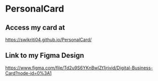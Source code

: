 # PersonalCard

## Access my card at
https://swikriti04.github.io/PersonalCard/

## Link to my Figma Design
https://www.figma.com/file/Td2u9S6YKnBwlZt1jrivid/Digital-Business-Card?node-id=0%3A1
